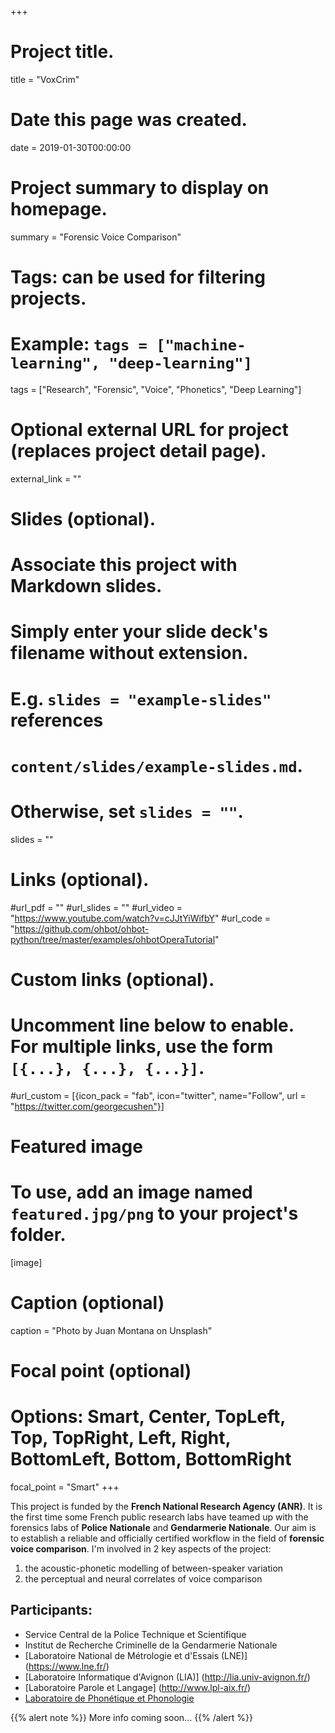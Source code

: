 +++
# Project title.
title = "VoxCrim"

# Date this page was created.
date = 2019-01-30T00:00:00

# Project summary to display on homepage.
summary = "Forensic Voice Comparison"

# Tags: can be used for filtering projects.
# Example: `tags = ["machine-learning", "deep-learning"]`
tags = ["Research", "Forensic", "Voice", "Phonetics", "Deep Learning"]

# Optional external URL for project (replaces project detail page).
external_link = ""

# Slides (optional).
#   Associate this project with Markdown slides.
#   Simply enter your slide deck's filename without extension.
#   E.g. `slides = "example-slides"` references 
#   `content/slides/example-slides.md`.
#   Otherwise, set `slides = ""`.
slides = ""

# Links (optional).
#url_pdf = ""
#url_slides = ""
#url_video = "https://www.youtube.com/watch?v=cJJtYiWifbY"
#url_code = "https://github.com/ohbot/ohbot-python/tree/master/examples/ohbotOperaTutorial"

# Custom links (optional).
#   Uncomment line below to enable. For multiple links, use the form `[{...}, {...}, {...}]`.
#url_custom = [{icon_pack = "fab", icon="twitter", name="Follow", url = "https://twitter.com/georgecushen"}]

# Featured image
# To use, add an image named `featured.jpg/png` to your project's folder. 
[image]
  # Caption (optional)
  caption = "Photo by Juan Montana on Unsplash"
  
  # Focal point (optional)
  # Options: Smart, Center, TopLeft, Top, TopRight, Left, Right, BottomLeft, Bottom, BottomRight
  focal_point = "Smart"
+++

This project is funded by the **French National Research Agency (ANR)**. It is the first time some French public research labs have teamed up with the forensics labs of **Police Nationale** and **Gendarmerie Nationale**. Our aim is to establish a reliable and officially certified workflow in the field of **forensic voice comparison**.
I'm involved in 2 key aspects of the project:

1. the acoustic-phonetic modelling of between-speaker variation
2. the perceptual and neural correlates of voice comparison

## Participants:
- Service Central de la Police Technique et Scientifique
- Institut de Recherche Criminelle de la Gendarmerie Nationale
- [Laboratoire National de Métrologie et d'Essais (LNE)] (https://www.lne.fr/)
- [Laboratoire Informatique d'Avignon (LIA)] (http://lia.univ-avignon.fr/)
- [Laboratoire Parole et Langage] (http://www.lpl-aix.fr/)
- [Laboratoire de Phonétique et Phonologie](http://lpp.in2p3.fr/)


{{% alert note %}}
More info coming soon...
{{% /alert %}}
